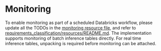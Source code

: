 # Monitoring

To enable monitoring as part of a scheduled Databricks workflow, please update all the TODOs in the [monitoring resource file](../resources/monitoring-resource.yml), and refer to
[requirements_classification/resources/README.md](../resources/README.md). The implementation supports monitoring of batch inference tables directly.
For real time inference tables, unpacking is required before monitoring can be attached.
